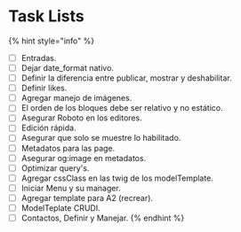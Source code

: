 # Task Lists

{% hint style="info" %}
- [ ] Entradas. 
- [ ] Dejar date_format nativo.
- [ ] Definir la diferencia entre publicar, mostrar y deshabilitar.
- [ ] Definir likes.
- [ ] Agregar manejo de imágenes. 
- [ ] El orden de los bloques debe ser relativo y no estático.
- [ ] Asegurar Roboto en los editores.
- [ ] Edición rápida.
- [ ] Asegurar que solo se muestre lo habilitado.
- [ ] Metadatos para las page.
- [ ] Asegurar og:image en metadatos. 
- [ ] Optimizar query's.
- [ ] Agregar cssClass en las twig de los modelTemplate. 
- [ ] Iniciar Menu y su manager.
- [ ] Agregar template para A2 (recrear).
- [ ] ModelTeplate CRUDI.
- [ ] Contactos, Definir y Manejar.
{% endhint %}
